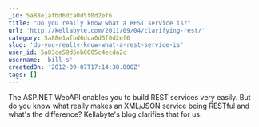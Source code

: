 ```yaml
---
_id: 5a88e1afbd6dca0d5f0d2ef6
title: "Do you really know what a REST service is?"
url: 'http://kellabyte.com/2011/09/04/clarifying-rest/'
category: 5a88e1afbd6dca0d5f0d2ef6
slug: 'do-you-really-know-what-a-rest-service-is'
user_id: 5a83ce59d6eb0005c4ecda2c
username: 'bill-s'
createdOn: '2012-09-07T17:14:38.000Z'
tags: []
---
```


The ASP.NET WebAPI enables you to build REST services very easily. But do you know what really makes an XML/JSON service being RESTful and what's the difference? Kellabyte's blog clarifies that for us.
